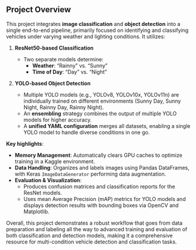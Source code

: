 ## Project Overview

This project integrates **image classification** and **object detection** into a single end-to-end pipeline, primarily focused on identifying and classifying vehicles under varying weather and lighting conditions. It utilizes:

1. **ResNet50-based Classification**  
   - Two separate models determine:
     - **Weather**: “Rainny” vs. “Sunny”  
     - **Time of Day**: “Day” vs. “Night”

2. **YOLO-based Object Detection**  
   - Multiple YOLO models (e.g., YOLOv8, YOLOv10x, YOLOv11n) are individually trained on different environments (Sunny Day, Sunny Night, Rainny Day, Rainny Night).
   - An **ensembling** strategy combines the output of multiple YOLO models for higher accuracy.
   - A **unified YAML configuration** merges all datasets, enabling a single YOLO model to handle diverse conditions in one go.

**Key highlights**:
- **Memory Management**: Automatically clears GPU caches to optimize training in a Kaggle environment.
- **Data Handling**: Organizes and labels images using Pandas DataFrames, with Keras `ImageDataGenerator` performing data augmentation.
- **Evaluation & Visualization**:  
  - Produces confusion matrices and classification reports for the ResNet models.  
  - Uses mean Average Precision (mAP) metrics for YOLO models and displays detection results with bounding boxes via OpenCV and Matplotlib.  

Overall, this project demonstrates a robust workflow that goes from data preparation and labeling all the way to advanced training and evaluation of both classification and detection models, making it a comprehensive resource for multi-condition vehicle detection and classification tasks.

